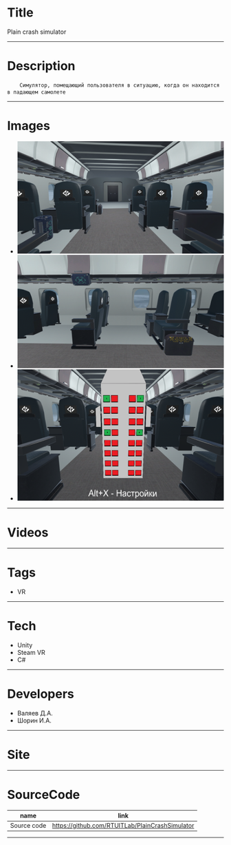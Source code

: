 # Title
Plain crash simulator

---

# Description

		Симулятор, помещающий пользователя в ситуацию, когда он находится в падающем самолете
---

# Images
* ![](landing/1.png)
* ![](landing/2.png)
* ![](landing/3.png)
---

# Videos

---

# Tags
* VR
---
# Tech
* Unity
* Steam VR
* C#
---
# Developers
* Валяев Д.А.
* Шорин И.А.
---
# Site
---
# SourceCode
| name                         | link                                      |
| ---------------------------- | ----------------------------------------- |
| Source code                  | https://github.com/RTUITLab/PlainCrashSimulator   |

---
